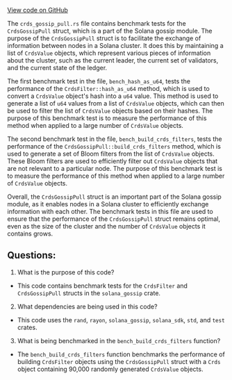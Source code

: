 [View code on GitHub](https://github.com/solana-labs/solana/blob/master/gossip/benches/crds_gossip_pull.rs)

The `crds_gossip_pull.rs` file contains benchmark tests for the `CrdsGossipPull` struct, which is a part of the Solana gossip module. The purpose of the `CrdsGossipPull` struct is to facilitate the exchange of information between nodes in a Solana cluster. It does this by maintaining a list of `CrdsValue` objects, which represent various pieces of information about the cluster, such as the current leader, the current set of validators, and the current state of the ledger.

The first benchmark test in the file, `bench_hash_as_u64`, tests the performance of the `CrdsFilter::hash_as_u64` method, which is used to convert a `CrdsValue` object's hash into a `u64` value. This method is used to generate a list of `u64` values from a list of `CrdsValue` objects, which can then be used to filter the list of `CrdsValue` objects based on their hashes. The purpose of this benchmark test is to measure the performance of this method when applied to a large number of `CrdsValue` objects.

The second benchmark test in the file, `bench_build_crds_filters`, tests the performance of the `CrdsGossipPull::build_crds_filters` method, which is used to generate a set of Bloom filters from the list of `CrdsValue` objects. These Bloom filters are used to efficiently filter out `CrdsValue` objects that are not relevant to a particular node. The purpose of this benchmark test is to measure the performance of this method when applied to a large number of `CrdsValue` objects.

Overall, the `CrdsGossipPull` struct is an important part of the Solana gossip module, as it enables nodes in a Solana cluster to efficiently exchange information with each other. The benchmark tests in this file are used to ensure that the performance of the `CrdsGossipPull` struct remains optimal, even as the size of the cluster and the number of `CrdsValue` objects it contains grows.
## Questions: 
 1. What is the purpose of this code?
- This code contains benchmark tests for the `CrdsFilter` and `CrdsGossipPull` structs in the `solana_gossip` crate.

2. What dependencies are being used in this code?
- This code uses the `rand`, `rayon`, `solana_gossip`, `solana_sdk`, `std`, and `test` crates.

3. What is being benchmarked in the `bench_build_crds_filters` function?
- The `bench_build_crds_filters` function benchmarks the performance of building `CrdsFilter` objects using the `CrdsGossipPull` struct with a `Crds` object containing 90,000 randomly generated `CrdsValue` objects.